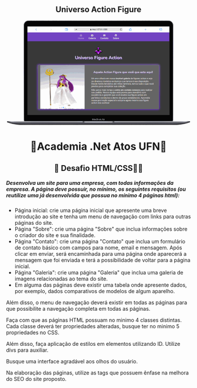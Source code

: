 <div>
  <div align="center">
    <h2 align="center"> Universo Action Figure </h2>
    <img src="./screen.gif" style="width: 500px" />
    <h1>🚀Academia .Net Atos UFN🚀</h1>
  </div>
  <h2 align="center">🚀 Desafio HTML/CSS🧑‍🎓</h2>
  
  <h5>
    Desenvolva um site para uma empresa, com todas informações da empresa. A
    página deve possuir, no mínimo, os seguintes requisitos (ou reutilize uma já
    desenvolvida que possua no mínimo 4 páginas html):
  </h5>
  <ul>
    <li>
      Página inicial: crie uma página inicial que apresente uma breve introdução
      ao site e tenha um menu de navegação com links para outras páginas do
      site.
    </li>
    <li>
      Página "Sobre": crie uma página "Sobre" que inclua informações sobre o
      criador do site e sua finalidade.
    </li>
    <li>
      Página "Contato": crie uma página "Contato" que inclua um formulário de
      contato básico com campos para nome, email e mensagem. Após clicar em
      enviar, será encaminhada para uma página onde aparecerá a mensagem que foi
      enviada e terá a possibilidade de voltar para a página inicial.
    </li>
    <li>
      Página "Galeria": crie uma página "Galeria" que inclua uma galeria de
      imagens relacionadas ao tema do site.
    </li>
    <li>
      Em alguma das páginas deve existir uma tabela onde apresente dados, por
      exemplo, dados comparativos de modelos de algum aparelho.
    </li>
  </ul>
  <p>
    Além disso, o menu de navegação deverá existir em todas as páginas para que
    possibilite a navegação completa em todas as páginas.
  </p>
  <p>
    Faça com que as páginas HTML possuam no minimo 4 classes distintas. Cada
    classe deverá ter propriedades alteradas, busque ter no minimo 5
    propriedades no CSS.
  </p>
  <p>
    Além disso, faça aplicação de estilos em elementos utilizando ID. Utilize
    divs para auxiliar.
  </p>
  <p>Busque uma interface agradável aos olhos do usuário.</p>
  <p>
    Na elaboração das páginas, utilize as tags que possuem ênfase na melhora do
    SEO do site proposto.
  </p>
</div>
